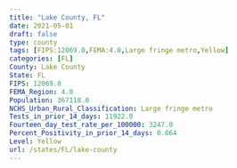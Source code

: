 ```yaml
---
title: "Lake County, FL"
date: 2021-05-01
draft: false
type: county
tags: [FIPS:12069.0,FEMA:4.0,Large fringe metro,Yellow]
categories: [FL]
County: Lake County
State: FL
FIPS: 12069.0
FEMA_Region: 4.0
Population: 367118.0
NCHS_Urban_Rural_Classification: Large fringe metro
Tests_in_prior_14_days: 11922.0
Fourteen_day_test_rate_per_100000: 3247.0
Percent_Positivity_in_prior_14_days: 0.064
Level: Yellow
url: /states/FL/lake-county
---
```



